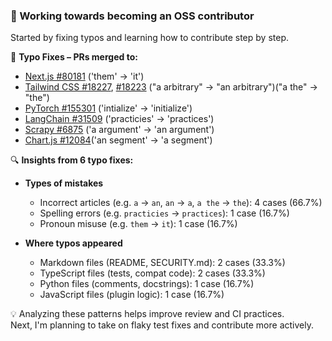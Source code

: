 ### 👋 Working towards becoming an OSS contributor  
Started by fixing typos and learning how to contribute step by step.

🔹 **Typo Fixes – PRs merged to:**  
- [Next.js #80181](https://github.com/vercel/next.js/pull/80181)  ('them' -> 'it') 
- [Tailwind CSS #18227](https://github.com/tailwindlabs/tailwindcss/pull/18227), [#18223](https://github.com/tailwindlabs/tailwindcss/pull/18223)  ("a arbitrary" -> "an arbitrary")("a the" -> "the")
- [PyTorch #155301](https://github.com/pytorch/pytorch/pull/155301)  ('intialize' -> 'initialize')
- [LangChain #31509](https://github.com/langchain-ai/langchain/pull/31509)  ('practicies' -> 'practices')
- [Scrapy #6875](https://github.com/scrapy/scrapy/pull/6875)  ('a argument' -> 'an argument')
- [Chart.js #12084](https://github.com/chartjs/Chart.js/pull/12084)('an segment' -> 'a segment')

🔍 **Insights from 6 typo fixes:**  
- **Types of mistakes**  
  - Incorrect articles (e.g. `a` → `an`, `an` → `a`, `a the` → `the`): 4 cases (66.7%)  
  - Spelling errors (e.g. `practicies` → `practices`): 1 case (16.7%)  
  - Pronoun misuse (e.g. `them` → `it`): 1 case (16.7%)

- **Where typos appeared**  
  - Markdown files (README, SECURITY.md): 2 cases (33.3%)  
  - TypeScript files (tests, compat code): 2 cases (33.3%)  
  - Python files (comments, docstrings): 1 case (16.7%)  
  - JavaScript files (plugin logic): 1 case (16.7%)

💡 Analyzing these patterns helps improve review and CI practices.  
Next, I'm planning to take on flaky test fixes and contribute more actively.
